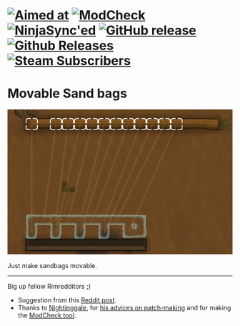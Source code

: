 #  [![Aimed at](https://img.shields.io/badge/For%20Rimworld-1.0-orange.svg)]()   [![ModCheck](https://img.shields.io/badge/ModCheck-1.8.0-yellow.svg)](https://ludeon.com/forums/index.php?topic=36534)  [![NinjaSync'ed](https://img.shields.io/badge/Ninja-Sync'ed-red.svg)](http://www.modsync.ninja/#one) [![GitHub release](https://img.shields.io/github/release/kaptain-kavern/KK_MovableSandbags.svg)](https://github.com/kaptain-kavern/KK_MovableSandbags/releases/latest)   [![Github Releases](https://img.shields.io/github/downloads/kaptain-kavern/KK_MovableSandbags/total.svg)](https://github.com/kaptain-kavern/KK_MovableSandbags/releases/latest)   [![Steam Subscribers](https://img.shields.io/steam/subscriptions/1085409258.svg?color=blue&label=Steam%20Subscribers&logo=steam&logoColor=9cf&style=plastic)](https://steamcommunity.com/sharedfiles/filedetails/?id=1085409258)

# Movable Sand bags
<p align="center"><img src="https://raw.githubusercontent.com/kaptain-kavern/KK_MovableSandbags/master/About/preview.png" alt="Preview"/></p>
Just make sandbags movable.

___________
Big up fellow Rimredditors ;)
- Suggestion from this [Reddit post](https://www.reddit.com/r/RimWorld/comments/6on4zz/sandbag_is_not_made_of_sand/dkiq76b/).     
- Thanks to [Nightinggale](https://ludeon.com/forums/index.php?action=profile;u=83071), for [his advices on patch-making](https://ludeon.com/forums/index.php?topic=37242.msg381089#msg381089) and for making the [ModCheck tool](https://github.com/Nightinggale/ModCheck#modcheck).
